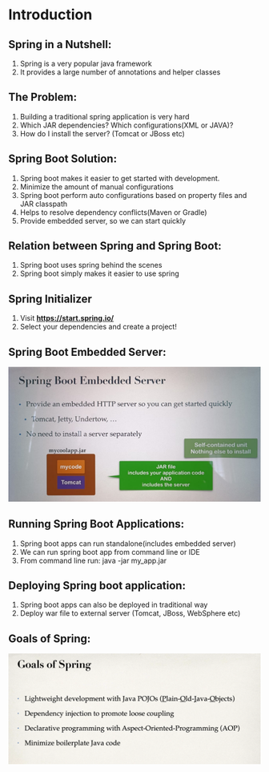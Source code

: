 # Introduction

## Spring in a Nutshell:

1. Spring is a very popular java framework
2. It provides a large number of annotations and helper classes

## The Problem:

1. Building a traditional spring application is very hard
2. Which JAR dependencies? Which configurations(XML or JAVA)?
3. How do I install the server? (Tomcat or JBoss etc)

## Spring Boot Solution:

1. Spring boot makes it easier to get started with development.
2. Minimize the amount of manual configurations
3. Spring boot perform auto configurations based on property files and JAR classpath
4. Helps to resolve dependency conflicts(Maven or Gradle)
5. Provide embedded server, so we can start quickly

## Relation between Spring and Spring Boot:

1. Spring boot uses spring behind the scenes
2. Spring boot simply makes it easier to use spring

## Spring Initializer

1. Visit **https://start.spring.io/**
2. Select your dependencies and create a project!

## Spring Boot Embedded Server:

![EmbeddedServer](./SpringBootEmbeddedServer.jpeg)

## Running Spring Boot Applications:

1. Spring boot apps can run standalone(includes embedded server)
2. We can run spring boot app from command line or IDE
3. From command line run: java -jar my_app.jar

## Deploying Spring boot application:

1. Spring boot apps can also be deployed in traditional way
2. Deploy war file to external server (Tomcat, JBoss, WebSphere etc)

## Goals of Spring:

![Goals of SpringBoot](./Goals_Of_Springboot.png)
